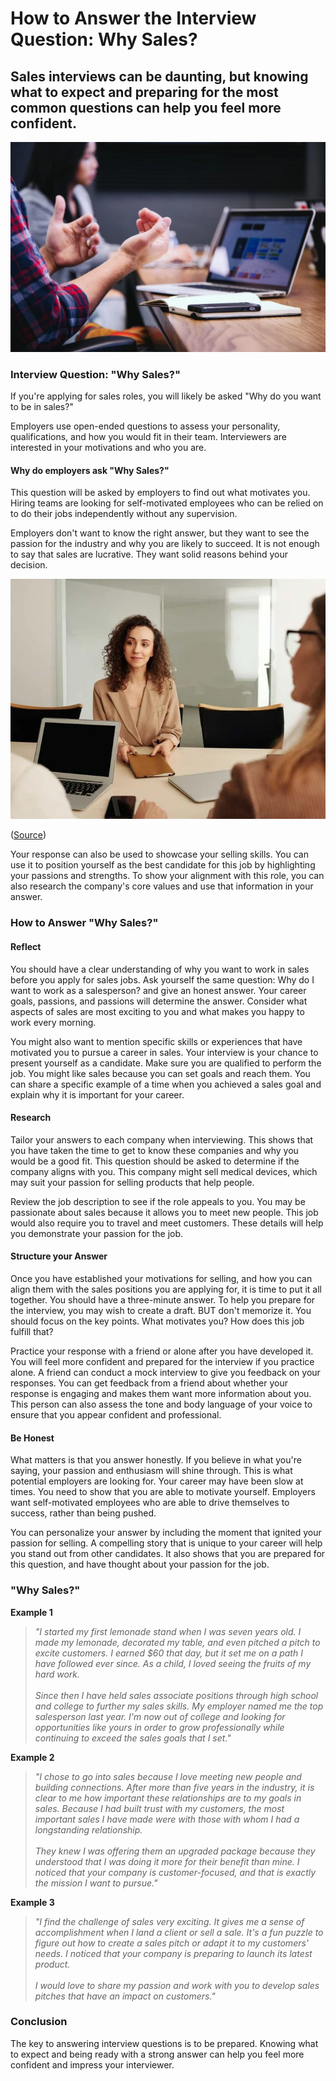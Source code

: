 # How to Answer the Interview Question: Why Sales?

## Sales interviews can be daunting, but knowing what to expect and preparing for the most common questions can help you feel more confident.

![5QgIuuBxKwM](./img/5QgIuuBxKwM.webp)

### Interview Question: "Why Sales?"

If you're applying for sales roles, you will likely be asked "Why do you want to be in sales?"

Employers use open-ended questions to assess your personality, qualifications, and how you would fit in their team. Interviewers are interested in your motivations and who you are.

#### Why do employers ask "Why Sales?" 

This question will be asked by employers to find out what motivates you. Hiring teams are looking for self-motivated employees who can be relied on to do their jobs independently without any supervision.

Employers don't want to know the right answer, but they want to see the passion for the industry and why you are likely to succeed. It is not enough to say that sales are lucrative. They want solid reasons behind your decision.

![sales-representative-interview-questions-4088x2725-20201215](./img/sales-representative-interview-questions-4088x2725-20201215.webp)

([Source](https://www.betterteam.com/sales-representative-interview-questions))

Your response can also be used to showcase your selling skills. You can use it to position yourself as the best candidate for this job by highlighting your passions and strengths. To show your alignment with this role, you can also research the company's core values and use that information in your answer.

### How to Answer "Why Sales?"

#### Reflect

You should have a clear understanding of why you want to work in sales before you apply for sales jobs. Ask yourself the same question: Why do I want to work as a salesperson? and give an honest answer. Your career goals, passions, and passions will determine the answer. Consider what aspects of sales are most exciting to you and what makes you happy to work every morning.

You might also want to mention specific skills or experiences that have motivated you to pursue a career in sales. Your interview is your chance to present yourself as a candidate. Make sure you are qualified to perform the job. You might like sales because you can set goals and reach them. You can share a specific example of a time when you achieved a sales goal and explain why it is important for your career.

#### Research

Tailor your answers to each company when interviewing. This shows that you have taken the time to get to know these companies and why you would be a good fit. This question should be asked to determine if the company aligns with you. This company might sell medical devices, which may suit your passion for selling products that help people.

Review the job description to see if the role appeals to you. You may be passionate about sales because it allows you to meet new people. This job would also require you to travel and meet customers. These details will help you demonstrate your passion for the job.

#### Structure your Answer

Once you have established your motivations for selling, and how you can align them with the sales positions you are applying for, it is time to put it all together. You should have a three-minute answer. To help you prepare for the interview, you may wish to create a draft. BUT don't memorize it. You should focus on the key points. What motivates you? How does this job fulfill that?

Practice your response with a friend or alone after you have developed it. You will feel more confident and prepared for the interview if you practice alone. A friend can conduct a mock interview to give you feedback on your responses. You can get feedback from a friend about whether your response is engaging and makes them want more information about you. This person can also assess the tone and body language of your voice to ensure that you appear confident and professional.

#### Be Honest

What matters is that you answer honestly. If you believe in what you're saying, your passion and enthusiasm will shine through. This is what potential employers are looking for. Your career may have been slow at times. You need to show that you are able to motivate yourself. Employers want self-motivated employees who are able to drive themselves to success, rather than being pushed.

You can personalize your answer by including the moment that ignited your passion for selling. A compelling story that is unique to your career will help you stand out from other candidates. It also shows that you are prepared for this question, and have thought about your passion for the job.

### "Why Sales?"

**Example 1**

> *"I started my first lemonade stand when I was seven years old. I made my lemonade, decorated my table, and even pitched a pitch to excite customers. I earned $60 that day, but it set me on a path I have followed ever since. As a child, I loved seeing the fruits of my hard work.<br><br>Since then I have held sales associate positions through high school and college to further my sales skills. My employer named me the top salesperson last year. I'm now out of college and looking for opportunities like yours in order to grow professionally while continuing to exceed the sales goals that I set."*

**Example 2**

> *"I chose to go into sales because I love meeting new people and building connections. After more than five years in the industry, it is clear to me how important these relationships are to my goals in sales. Because I had built trust with my customers, the most important sales I have made were with those with whom I had a longstanding relationship.<br><br>They knew I was offering them an upgraded package because they understood that I was doing it more for their benefit than mine. I noticed that your company is customer-focused, and that is exactly the mission I want to pursue."*

**Example 3**

> *"I find the challenge of sales very exciting. It gives me a sense of accomplishment when I land a client or sell a sale. It's a fun puzzle to figure out how to create a sales pitch or adapt it to my customers' needs. I noticed that your company is preparing to launch its latest product.<br><br>I would love to share my passion and work with you to develop sales pitches that have an impact on customers."*

### Conclusion

The key to answering interview questions is to be prepared. Knowing what to expect and being ready with a strong answer can help you feel more confident and impress your interviewer. 